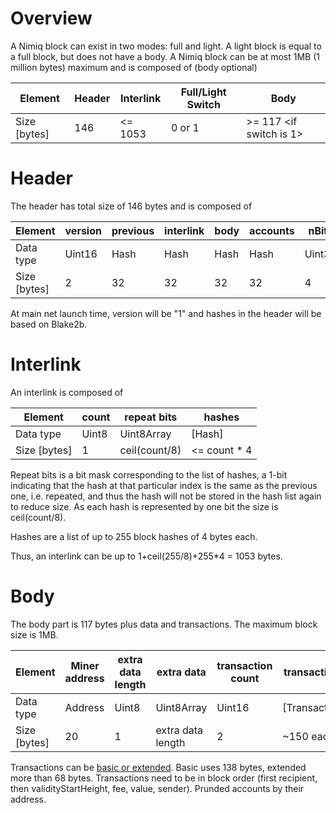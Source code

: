 # Overview
A Nimiq block can exist in two modes: full and light. A light block is equal to a full block, but does not have a body.
A Nimiq block can be at most 1MB (1 million bytes) maximum and is composed of (body optional)

Element      | Header | Interlink | Full/Light Switch | Body
------------ | ------ | --------- | ----------------- | ---------------------------
Size [bytes] | 146    | <= 1053   | 0 or 1            | >= 117 <if switch is 1>

# Header
The header has total size of 146 bytes and is composed of

Element      | version | previous | interlink | body | accounts | nBits  | height | timestamp | nonce
------------ | ------- | -------- | --------- | -----| -------- | ------ | ------ | --------- | ------
Data type    | Uint16  | Hash     | Hash      | Hash | Hash     | Uint32 | Uint32 | Uint32    | Uint32
Size [bytes] | 2       | 32       | 32        | 32   | 32       | 4      | 4      | 4         | 4     

At main net launch time, version will be "1" and hashes in the header will be based on Blake2b.

# Interlink
An interlink is composed of 

Element      | count | repeat bits   | hashes      
------------ | ----- | ------------- | ------------ 
Data type    | Uint8 | Uint8Array    | [Hash]       
Size [bytes] | 1     | ceil(count/8) | <= count * 4 

Repeat bits is a bit mask corresponding to the list of hashes, 
a 1-bit indicating that the hash at that particular index is the same as the previous one, 
i.e. repeated, and thus the hash will not be stored in the hash list again to reduce size. 
As each hash is represented by one bit the size is ceil(count/8).

Hashes are a list of up to 255 block hashes of 4 bytes each.

Thus, an interlink can be up to 1+ceil(255/8)+255*4 = 1053 bytes.

# Body
The body part is 117 bytes plus data and transactions. The maximum block size is 1MB.

Element      | Miner address | extra data length | extra data        | transaction count | transactions  | prunded accounts count | prunded accounts 
------------ | ------------- | ----------------- | ----------------- | ----------------- | ------------- | ---------------------- | ---------------- 
Data type    | Address       | Uint8             | Uint8Array        | Uint16            | [Transaction] | Uint16                 | Address+Account
Size [bytes] | 20            | 1                 | extra data length | 2                 | ~150 each     | 2                      | 20+8+64 = 92
 
Transactions can be [basic or extended](./transactions).
Basic uses 138 bytes, extended more than 68 bytes.
Transactions need to be in block order (first recipient, then validityStartHeight, fee, value, sender).
Prunded accounts by their address.
